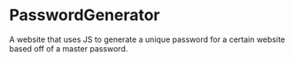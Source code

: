 # PasswordGenerator
A website that uses JS to generate a unique password for a certain website based off of a master password.
